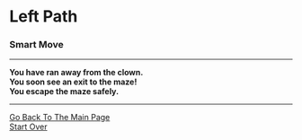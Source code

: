 # Left Path
### Smart Move  

---

**You have ran away from the clown.**  
**You soon see an exit to the maze!**  
**You escape the maze safely.**  

---

[Go Back To The Main Page](../README.md)  
[Start Over](../beginning/intro.md)  